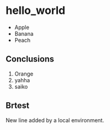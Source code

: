 # hello_world

- Apple
- Banana
- Peach

## Conclusions
1. Orange
1. yahha
1. saiko

## Brtest
New line added by a local environment.

